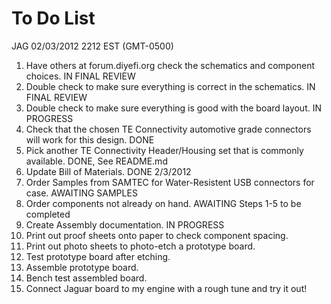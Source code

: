 # To Do List

JAG 02/03/2012 2212 EST (GMT-0500)

1.  Have others at forum.diyefi.org check the schematics and component choices.  IN FINAL REVIEW
2.  Double check to make sure everything is correct in the schematics.  IN FINAL REVIEW
3.  Double check to make sure everything is good with the board layout.  IN PROGRESS
4.  Check that the chosen TE Connectivity automotive grade connectors will work for this design. DONE
5.  Pick another TE Connectivity Header/Housing set that is commonly available. DONE, See README.md
6.  Update Bill of Materials.  DONE 2/3/2012
7.  Order Samples from SAMTEC for Water-Resistent USB connectors for case. AWAITING SAMPLES
8.  Order components not already on hand.  AWAITING Steps 1-5 to be completed
9.  Create Assembly documentation.  IN PROGRESS
10. Print out proof sheets onto paper to check component spacing.  
11. Print out photo sheets to photo-etch a prototype board.
12. Test prototype board after etching.
13. Assemble prototype board.
14. Bench test assembled board.
15. Connect Jaguar board to my engine with a rough tune and try it out!  

